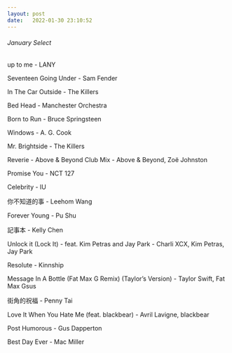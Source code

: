 ```yaml
---
layout: post
date:   2022-01-30 23:10:52
---
```


###### January Select  

up to me - LANY  

Seventeen Going Under - Sam Fender  

In The Car Outside - The Killers  

Bed Head - Manchester Orchestra  

Born to Run - Bruce Springsteen  

Windows - A. G. Cook  

Mr. Brightside - The Killers  

Reverie - Above & Beyond Club Mix - Above & Beyond, Zoë Johnston  

Promise You - NCT 127  

Celebrity - IU  

你不知道的事 - Leehom Wang  

Forever Young - Pu Shu  

記事本 - Kelly Chen  

Unlock it (Lock It) - feat. Kim Petras and Jay Park - Charli XCX, Kim Petras, Jay Park  

Resolute - Kinnship  

Message In A Bottle (Fat Max G Remix) (Taylor’s Version) - Taylor Swift, Fat Max Gsus  

街角的祝福 - Penny Tai  

Love It When You Hate Me (feat. blackbear) - Avril Lavigne, blackbear  

Post Humorous - Gus Dapperton  

Best Day Ever - Mac Miller